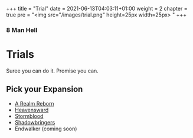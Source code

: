 +++
title = "Trial"
date = 2021-06-13T04:03:11+01:00
weight = 2
chapter = true
pre = "<img src=\"/images/trial.png\" height=25px width=25px> "
+++

### 8 Man Hell

# Trials

Suree you can do it. Promise you can. 

## Pick your Expansion
* [A Realm Reborn](/guides/group/trial/arr/)
* [Heavensward](/guides/group/trial/heavensward/)
* [Stormblood](/guides/group/trial/stormblood/)
* [Shadowbringers](/guides/group/trial/shadowbringers/)
* Endwalker (coming soon)